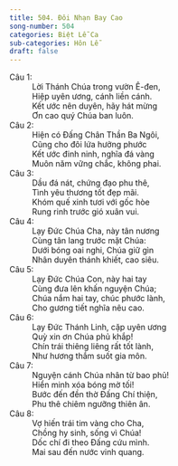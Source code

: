 ```yaml
---
title: 504. Đôi Nhạn Bay Cao
song-number: 504
categories: Biệt Lễ Ca
sub-categories: Hôn Lễ
draft: false
---
```

<dl><dt>Câu 1:</dt><dd data-verse="1">Lời Thánh Chúa trong vườn Ê-đen, <br/>Hiệp uyên ương, cánh liền cánh. <br/>Kết ước nên duyên, hãy hát mừng <br/>Ơn cao quý Chúa ban luôn. </dd><dt>Câu 2:</dt><dd data-verse="2"> Hiện có Đấng Chân Thần Ba Ngôi, <br/>Cũng cho đôi lứa hưởng phước <br/>Kết ước đinh ninh, nghĩa đá vàng <br/>Muôn năm vững chắc, không phai. </dd><dt>Câu 3:</dt><dd data-verse="3">Dầu đá nát, chứng đạo phu thê, <br/>Tình yêu thương tốt đẹp mãi. <br/>Khóm quế xinh tươi với gốc hòe <br/>Rung rinh trước gió xuân vui. </dd><dt>Câu 4:</dt><dd data-verse="4"> Lạy Đức Chúa Cha, này tân nương <br/>Cùng tân lang trước mặt Chúa: <br/>Dưới bóng oai nghi, Chúa giữ gìn <br/>Nhân duyên thánh khiết, cao siêu. </dd><dt>Câu 5:</dt><dd data-verse="5">Lạy Đức Chúa Con, này hai tay <br/>Cùng đưa lên khấn nguyện Chúa; <br/>Chúa nắm hai tay, chúc phước lành, <br/>Cho gương tiết nghĩa nêu cao. </dd><dt>Câu 6:</dt><dd data-verse="6">Lạy Đức Thánh Linh, cặp uyên ương <br/>Quỳ xin ơn Chúa phủ khắp! <br/>Chín trái thiêng liêng rất tốt lành, <br/>Như hương thắm suốt gia môn. </dd><dt>Câu 7:</dt><dd data-verse="7">Nguyện cánh Chúa nhân từ bao phủ! <br/>Hiển minh xóa bóng mờ tối! <br/>Bước đến đền thờ Đấng Chí thiện, <br/>Phu thê chiêm ngưỡng thiên ân. </dd><dt>Câu 8:</dt><dd data-verse="8">Vợ hiến trái tim vàng cho Cha, <br/>Chồng hy sinh, sống vì Chúa! <br/>Dốc chí đi theo Đấng cứu mình. <br/>Mai sau đến nước vinh quang. </dd></dl>